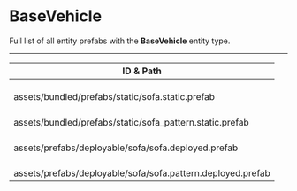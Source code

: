 # BaseVehicle
Full list of all <Badge type="warning" text="4"/> entity prefabs with the **BaseVehicle** entity type.

---
| ID & Path |
| --- |
| <a href="#2141875269"><Badge id="2141875269" type="tip" text="#"/></a> <Badge type="tip" text="2141875269"/> <Badge type="info" text="Model"/> <br> assets/bundled/prefabs/static/sofa.static.prefab |
| <a href="#1268321790"><Badge id="1268321790" type="tip" text="#"/></a> <Badge type="tip" text="1268321790"/> <Badge type="info" text="Model"/> <br> assets/bundled/prefabs/static/sofa_pattern.static.prefab |
| <a href="#51176708"><Badge id="51176708" type="tip" text="#"/></a> <Badge type="tip" text="51176708"/> <Badge type="info" text="Model"/> <Badge type="info" text="GroundWatch"/> <Badge type="info" text="DestroyOnGroundMissing"/> <Badge type="info" text="Construction"/> <Badge type="info" text="DeployVolumeOBB"/> <Badge type="info" text="Deployable"/> <Badge type="info" text="Gibbable"/> <Badge type="info" text="DeployableDecay"/> <br> assets/prefabs/deployable/sofa/sofa.deployed.prefab |
| <a href="#836629684"><Badge id="836629684" type="tip" text="#"/></a> <Badge type="tip" text="836629684"/> <Badge type="info" text="Model"/> <Badge type="info" text="GroundWatch"/> <Badge type="info" text="DestroyOnGroundMissing"/> <Badge type="info" text="Construction"/> <Badge type="info" text="DeployVolumeOBB"/> <Badge type="info" text="Deployable"/> <Badge type="info" text="Gibbable"/> <Badge type="info" text="DeployableDecay"/> <br> assets/prefabs/deployable/sofa/sofa.pattern.deployed.prefab |
